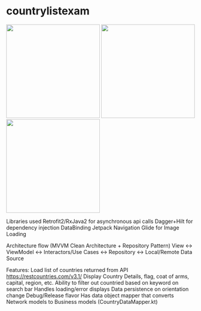 # countrylistexam
<p float="left">
<img src="https://user-images.githubusercontent.com/98274676/150689948-aea3879b-9f5b-459a-807e-7a9d4ec4070b.PNG" width="250" />
<img src="https://user-images.githubusercontent.com/98274676/150689956-21b71537-a396-4541-8b8e-d950b6c91025.PNG" width="250" />
<img src="https://user-images.githubusercontent.com/98274676/150689968-a6df2857-8663-4765-820b-32dfb70b0034.PNG" width="250" />
</p>

Libraries used
Retrofit2/RxJava2 for asynchronous api calls
Dagger+Hilt for dependency injection
DataBinding
Jetpack Navigation
Glide for Image Loading

Architecture flow (MVVM Clean Architecture + Repository Pattern)
View <-> ViewModel <-> Interactors/Use Cases <-> Repository <-> Local/Remote Data Source

Features:
Load list of countries returned from API https://restcountries.com/v3.1/
Display Country Details, flag, coat of arms, capital, region, etc.
Ability to filter out countried based on keyword on search bar
Handles loading/error displays
Data persistence on orientation change
Debug/Release flavor
Has data object mapper that converts Network models to Business models (CountryDataMapper.kt)
